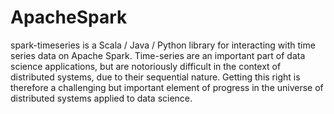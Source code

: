 # ApacheSpark
spark-timeseries is a Scala / Java / Python library for interacting with time series data on Apache Spark.
Time-series are an important part of data science applications, but are notoriously difficult in the context of distributed systems, due to their sequential nature. Getting this right is therefore a challenging but important element of progress in the universe of distributed systems applied to data science.

